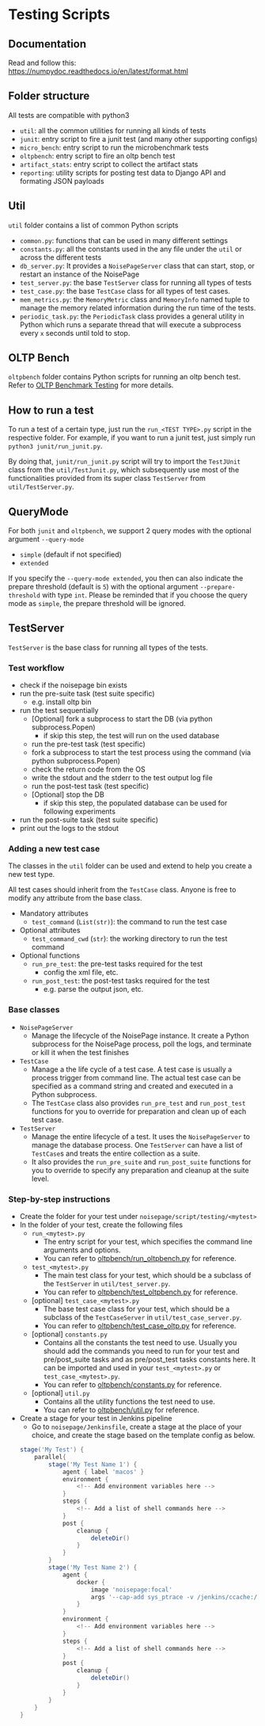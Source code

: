 # Testing Scripts

## Documentation

Read and follow this: https://numpydoc.readthedocs.io/en/latest/format.html

## Folder structure
All tests are compatible with python3
- `util`: all the common utilities for running all kinds of tests
- `junit`: entry script to fire a junit test (and many other supporting configs)
- `micro_bench`: entry script to run the microbenchmark tests
- `oltpbench`: entry script to fire an oltp bench test
- `artifact_stats`: entry script to collect the artifact stats
- `reporting`: utility scripts for posting test data to Django API and formating JSON payloads

## Util
`util` folder contains a list of common Python scripts
- `common.py`: functions that can be used in many different settings
- `constants.py`: all the constants used in the any file under the `util` or across the different tests
- `db_server.py`: It provides a `NoisePageServer` class that can start, stop, or restart an instance of the NoisePage
- `test_server.py`: the base `TestServer` class for running all types of tests
- `test_case.py`: the base `TestCase` class for all types of test cases.
- `mem_metrics.py`: the `MemoryMetric` class and `MemoryInfo` named tuple to manage the memory related information during the run time of the tests.
- `periodic_task.py`: the `PeriodicTask` class provides a general utility in Python which runs a separate thread that will execute a subprocess every `x` seconds until told to stop.

## OLTP Bench
`oltpbench` folder contains Python scripts for running an oltp bench test. Refer to [OLTP Benchmark Testing](https://github.com/cmu-db/noisepage/tree/master/script/testing/oltpbench/README.md) for more details.

## How to run a test
To run a test of a certain type, just run the `run_<TEST TYPE>.py` script in the respective folder. For example, if you want to run a junit test, just simply run `python3 junit/run_junit.py`.

By doing that, `junit/run_junit.py` script will try to import the `TestJUnit` class from the `util/TestJunit.py`, which subsequently use most of the functionalities provided from its super class `TestServer` from `util/TestServer.py`.

## QueryMode
For both `junit` and `oltpbench`, we support 2 query modes with the optional argument `--query-mode`
- `simple` (default if not specified)
- `extended`

If you specify the `--query-mode extended`, you then can also indicate the prepare threshold (default is `5`) with the optional argument `--prepare-threshold` with type `int`. Please be reminded that if you choose the query mode as `simple`, the prepare threshold will be ignored.

## TestServer
`TestServer` is the base class for running all types of the tests. 

### Test workflow
- check if the noisepage bin exists
- run the pre-suite task (test suite specific)
  - e.g. install oltp bin 
- run the test sequentially
  - [Optional] fork a subprocess to start the DB (via python subprocess.Popen) 
    - if skip this step, the test will run on the used database
  - run the pre-test task (test specific)
  - fork a subprocess to start the test process using the command (via python subprocess.Popen)
  - check the return code from the OS
  - write the stdout and the stderr to the test output log file
  - run the post-test task (test specific)
  - [Optional] stop the DB
    - if skip this step, the populated database can be used for following experiments
- run the post-suite task (test suite specific) 
- print out the logs to the stdout

### Adding a new test case
The classes in the `util` folder can be used and extend to help you create a new test type.

All test cases should inherit from the `TestCase` class. Anyone is free to modify any attribute from the base class.
- Mandatory attributes
  - `test_command` (`List(str)`): the command to run the test case
- Optional attributes
  - `test_command_cwd` (`str`): the working directory to run the test command
- Optional functions
  - `run_pre_test`: the pre-test tasks required for the test
    - config the xml file, etc.
  - `run_post_test`: the post-test tasks required for the test
    - e.g. parse the output json, etc.

### Base classes
- `NoisePageServer`
  - Manage the lifecycle of the NoisePage instance. It create a Python subprocess for the NoisePage process, poll the logs, and terminate or kill it when the test finishes
- `TestCase`
  - Manage a the life cycle of a test case. A test case is usually a process trigger from command line. The actual test case can be specified as a command string and created and executed in a Python subprocess. 
  - The `TestCase` class also provides `run_pre_test` and `run_post_test` functions for you to override for preparation and clean up of each test case.
- `TestServer`
  - Manage the entire lifecycle of a test. It uses the `NoisePageServer` to manage the database process. One `TestServer` can have a list of `TestCase`s and treats the entire collection as a suite. 
  - It also provides the `run_pre_suite` and `run_post_suite` functions for you to override to specify any preparation and cleanup at the suite level.

### Step-by-step instructions
- Create the folder for your test under `noisepage/script/testing/<mytest>`
- In the folder of your test, create the following files
  - `run_<mytest>.py`
    - The entry script for your test, which specifies the command line arguments and options.
    - You can refer to [oltpbench/run_oltpbench.py](https://github.com/cmu-db/noisepage/blob/master/script/testing/oltpbench/run_oltpbench.py) for reference.
  - `test_<mytest>.py`
    - The main test class for your test, which should be a subclass of the `TestServer` in `util/test_server.py`.
    - You can refer to [oltpbench/test_oltpbench.py](https://github.com/cmu-db/noisepage/blob/master/script/testing/oltpbench/test_oltpbench.py) for reference.
  - [optional] `test_case_<mytest>.py`
    - The base test case class for your test, which should be a subclass of the `TestCaseServer` in `util/test_case_server.py`.
    - You can refer to [oltpbench/test_case_oltp.py](https://github.com/cmu-db/noisepage/blob/master/script/testing/oltpbench/test_case_oltp.py) for reference.
  - [optional] `constants.py`
    - Contains all the constants the test need to use. Usually you should add the commands you need to run for your test and pre/post_suite tasks and as pre/post_test tasks constants here. It can be imported and used in your `test_<mytest>.py` or `test_case_<mytest>.py`.
    - You can refer to [oltpbench/constants.py](https://github.com/cmu-db/noisepage/blob/master/script/testing/oltpbench/constants.py) for reference.
  - [optional] `util.py`
    - Contains all the utility functions the test need to use.
    - You can refer to [oltpbench/util.py](https://github.com/cmu-db/noisepage/blob/master/script/testing/oltpbench/util.py) for reference.
- Create a stage for your test in Jenkins pipeline
  - Go to `noisepage/Jenkinsfile`, create a stage at the place of your choice, and create the stage based on the template config as below.
  ```groovy
  stage('My Test') {
      parallel{
          stage('My Test Name 1') {
              agent { label 'macos' }
              environment {
                  <!-- Add environment variables here -->
              }
              steps {
                  <!-- Add a list of shell commands here -->
              }
              post {
                  cleanup {
                      deleteDir()
                  }
              }
          }
          stage('My Test Name 2') {
              agent {
                  docker {
                      image 'noisepage:focal'
                      args '--cap-add sys_ptrace -v /jenkins/ccache:/home/jenkins/.ccache'
                  }
              }
              environment {
                  <!-- Add environment variables here -->
              }
              steps {
                  <!-- Add a list of shell commands here -->
              }
              post {
                  cleanup {
                      deleteDir()
                  }
              }
          }
      }
  }
  ```